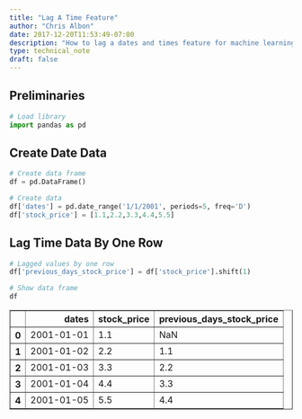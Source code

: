 ```yaml
---
title: "Lag A Time Feature"
author: "Chris Albon"
date: 2017-12-20T11:53:49-07:00
description: "How to lag a dates and times feature for machine learning in Python."
type: technical_note
draft: false
---
```

## Preliminaries


```python
# Load library
import pandas as pd
```

## Create Date Data


```python
# Create data frame
df = pd.DataFrame()

# Create data
df['dates'] = pd.date_range('1/1/2001', periods=5, freq='D')
df['stock_price'] = [1.1,2.2,3.3,4.4,5.5]
```

## Lag Time Data By One Row


```python
# Lagged values by one row
df['previous_days_stock_price'] = df['stock_price'].shift(1)

# Show data frame
df
```




<div>
<style>
    .dataframe thead tr:only-child th {
        text-align: right;
    }

    .dataframe thead th {
        text-align: left;
    }

    .dataframe tbody tr th {
        vertical-align: top;
    }
</style>
<table border="1" class="dataframe">
  <thead>
    <tr style="text-align: right;">
      <th></th>
      <th>dates</th>
      <th>stock_price</th>
      <th>previous_days_stock_price</th>
    </tr>
  </thead>
  <tbody>
    <tr>
      <th>0</th>
      <td>2001-01-01</td>
      <td>1.1</td>
      <td>NaN</td>
    </tr>
    <tr>
      <th>1</th>
      <td>2001-01-02</td>
      <td>2.2</td>
      <td>1.1</td>
    </tr>
    <tr>
      <th>2</th>
      <td>2001-01-03</td>
      <td>3.3</td>
      <td>2.2</td>
    </tr>
    <tr>
      <th>3</th>
      <td>2001-01-04</td>
      <td>4.4</td>
      <td>3.3</td>
    </tr>
    <tr>
      <th>4</th>
      <td>2001-01-05</td>
      <td>5.5</td>
      <td>4.4</td>
    </tr>
  </tbody>
</table>
</div>


